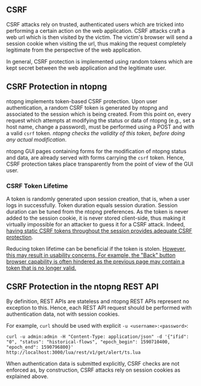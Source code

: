 ## CSRF

CSRF attacks rely on trusted, authenticated users which are tricked into performing a certain action on the web application. CSRF attacks craft a web url which is then visited by the victim. The victim's browser will send a session cookie when visiting the url, thus making the request completely legitimate from the perspective of the web application.

In general, CSRF protection is implemented using random tokens which are kept secret between the web application and the legitimate user.

## CSRF Protection in ntopng

ntopng implements token-based CSRF protection. Upon user authentication, a random CSRF token is generated by ntopng and associated to the session which is being created. From this point on, every request which attempts at modifying the status or data of ntopng (e.g., set a host name, change a password), must be performed using a POST and with a valid `csrf` token. *ntopng checks the validity of this token, before doing any actual modification*.

ntopng GUI pages containing forms for the modification of ntopng status and data, are already served with forms carrying the `csrf` token. Hence, CSRF protection takes place transparently from the point of view of the GUI user.

### CSRF Token Lifetime

A token is randomly generated upon session creation, that is, when a user logs in successfully. Token duration equals session duration. Session duration can be tuned from the ntopng preferences. As the token is never added to the session cookie, it is never stored client-side, thus making it virtually impossible for an attacker to guess it for a CSRF attack. Indeed, [having static CSRF tokens throughout the session provides adequate CSRF protection](https://www.sjoerdlangkemper.nl/2019/12/18/different-csrf-token-for-each-form/).

Reducing token lifetime can be beneficial if the token is stolen. [However, this may result in usability concerns. For example, the "Back" button browser capability is often hindered as the previous page may contain a token that is no longer valid.](https://cheatsheetseries.owasp.org/cheatsheets/Cross-Site_Request_Forgery_Prevention_Cheat_Sheet.html#synchronizer-token-pattern)


## CSRF Protection in the ntopng REST API

By definition, REST APIs are stateless and ntopng REST APIs represent no exception to this. Hence, each REST API request should be performed with authentication data, not with session cookies.

For example, `curl` should be used with explicit `-u <username>:<password>`:


```
curl -u admin:admin -H "Content-Type: application/json" -d '{"ifid": "0", "status": "historical-flows", "epoch_begin": 1590710400, "epoch_end": 1590796800}' http://localhost:3000/lua/rest/v1/get/alert/ts.lua
```

When authentication data is submitted explicitly, CSRF checks are not enforced as, by construction, CSRF attacks rely on session cookies as explained above.
